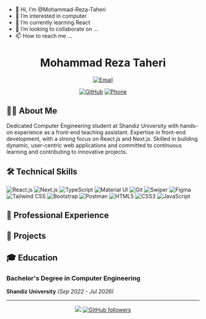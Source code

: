 - 👋 Hi, I’m @Mohammad-Reza-Taheri
- 👀 I’m interested in computer
- 🌱 I’m currently learning React
- 💞️ I’m looking to collaborate on ...
- 📫 How to reach me ...
<!---# ali
it is a color `#0969DA` yes




# Example headings

## Sample Section

## This'll be a _Helpful_ Section About the Greek Letter Θ!
A heading containing characters not allowed in fragments, UTF-8 characters, two consecutive spaces between the first and second words, and formatting.

## This heading is not unique in the file

TEXT 1

## This heading is not unique in the file

TEXT 2

# Links to the example headings above

Link to the sample section: [Link Text](#sample-section).

Link to the helpful section: [Link Text](#thisll-be-a-helpful-section-about-the-greek-letter-Θ).

Link to the first non-unique section: [Link Text](#this-heading-is-not-unique-in-the-file).

Link to the second non-unique section: [Link Text](#this-heading-is-not-unique-in-the-file-1).
new___________________________________________________________________

# Section Heading

Some body text of this section.

<a name="my-custom-anchor-point"></a>
Some text I want to provide a direct link to, but which doesn't have its own heading.

(… more content…)

[A link to that custom anchor](#my-custom-anchor-point)




> [!NOTE]
> Useful information that users should know, even when skimming content.

> [!TIP]
> Helpful advice for doing things better or more easily.

> [!IMPORTANT]
> Key information users need to know to achieve their goal.

> [!WARNING]
> Urgent info that needs immediate user attention to avoid problems.

> [!CAUTION]
> Advises about risks or negative outcomes of certain actions.--->


<div align="center">
  
# Mohammad Reza Taheri

[![Email](https://img.shields.io/badge/Email-hossinfe1%40gmail.com-red?style=flat-square&logo=gmail)](mailto:hossinfe1@gmail.com)
<!---[![LinkedIn](https://img.shields.io/badge/LinkedIn-Connect-blue?style=flat-square&logo=linkedin)](https://linkedin.com/in/amirfarhadi-in)--->
[![GitHub](https://img.shields.io/badge/GitHub-Follow-deeppink?style=flat-square&logo=github)](https://github.com/Mohammad-Reza-Taheri)
[![Phone](https://img.shields.io/badge/Phone-%2B98%20903%20752%204778-green?style=flat-square&logo=phone)](tel:+989037524778)

</div>

## 👨‍💻 About Me

Dedicated Computer Engineering student at Shandiz University with hands-on experience as a front-end teaching assistant. Expertise in front-end development, with a strong focus on React.js and Next.js. Skilled in building dynamic, user-centric web applications and committed to continuous learning and contributing to innovative projects.

## 🛠️ Technical Skills

![React.js](https://img.shields.io/badge/-React.js-61DAFB?style=flat-square&logo=react&logoColor=black)
![Next.js](https://img.shields.io/badge/-Next.js-000000?style=flat-square&logo=next.js&logoColor=white)
![TypeScript](https://img.shields.io/badge/-TypeScript-0081CB?style=flat-square&logo=typescript&logoColor=white)
![Material UI](https://img.shields.io/badge/-Material_UI-0081CB?style=flat-square&logo=material-ui&logoColor=white)
![Git](https://img.shields.io/badge/-Git-F05032?style=flat-square&logo=git&logoColor=white)
![Swiper](https://img.shields.io/badge/-Swiper-0081CB?style=flat-square&logo=swiper&logoColor=white)
![Figma](https://img.shields.io/badge/-Figma-222222?style=flat-square&logo=figma&logoColor=white)
![Tailwind CSS](https://img.shields.io/badge/-TailwindCSS-06b6d4?style=flat-square&logo=tailwindcss&logoColor=white)
![Bootstrap](https://img.shields.io/badge/-Bootstrap-7952B3?style=flat-square&logo=bootstrap&logoColor=white)
![Postman](https://img.shields.io/badge/-Postman-FF6C37?style=flat-square&logo=postman&logoColor=white)
![HTML5](https://img.shields.io/badge/-HTML5-E34F26?style=flat-square&logo=html5&logoColor=white)
![CSS3](https://img.shields.io/badge/-CSS3-1572B6?style=flat-square&logo=css3&logoColor=white)
![JavaScript](https://img.shields.io/badge/-JavaScript-F7DF1E?style=flat-square&logo=javascript&logoColor=black)

## 💼 Professional Experience

<!---### Front-End Web Developer Intern at Raymis Company
*June 2024 - August 2024*

- Developed front-end for Raymis social media platform using React.js, Next.js, and Material-UI
- Contributed to Version 2 development, achieving 50%+ performance increase
- Enhanced user engagement and traffic for Ryamis Health Magazine
- Built comprehensive platform in the field of medicine and healthcare--->

## 🚀 Projects

<!---### Raymis Medical Social Media
A comprehensive healthcare platform connecting professionals and patients, featuring:
- User profiles and interactive chat system
- Medical knowledge sharing platform
- Real-time communication features

**Tech Stack:** React.js, Next.js, Redux, Emotion, Material UI, Node.js--->

## 🎓 Education

### Bachelor's Degree in Computer Engineering
**Shandiz University** *(Sep 2022 - Jul 2026)*

---

<div align="center">
  
![](https://komarev.com/ghpvc/?username=Mohammad-Reza-Taheri&color=green&abbreviated=true)
[![GitHub followers](https://img.shields.io/github/followers/Mohammad-Reza-Taheri?label=Follow&style=social)](https://github.com/Mohammad-Reza-Taheri)

</div>

<!---
Mohammad-Reza-taheri/Mohammad-Reza-taheri is a ✨ special ✨ repository because its `README.md` (this file) appears on your GitHub profile.
You can click the Preview link to take a look at your changes.
--->
